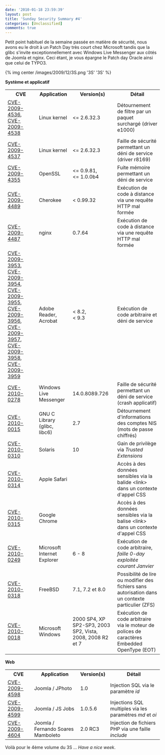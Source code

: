 ```yaml
---
date: '2010-01-18 23:59:39'
layout: post
title: 'Sunday Security Summary #4'
categories: [Unclassified]
comments: true
---
```


Petit point habituel de la semaine passée en matière de sécurité, nous avons eu le droit à un Patch Day très court chez Microsoft tandis que la glibc s'invite exceptionnellement avec Windows Live Messenger aux côtés de Joomla et nginx. Ceci étant, je vous épargne le Patch day Oracle ainsi que celui de TYPO3.

{% img center /images/2009/12/3S.png '3S' '3S' %}

**Système et applicatif**

<table class="post">
 <tr>
  <th>CVE</th>
  <th>Application</th>
  <th>Version(s)</th>
  <th>Détail</th>
 </tr>
 <tr>
  <td><a href="http://web.nvd.nist.gov/view/vuln/detail?vulnId=CVE-2009-4536">CVE-2009-4536</a>, <a href="http://web.nvd.nist.gov/view/vuln/detail?vulnId=CVE-2009-4538">CVE-2009-4538</a></td>
  <td>Linux kernel</td>
  <td>&lt;= 2.6.32.3</td>
  <td>Détournement de filtre par un paquet surchargé (driver e1000)</td>
 </tr>
 <tr>
  <td><a href="http://web.nvd.nist.gov/view/vuln/detail?vulnId=CVE-2009-4537">CVE-2009-4537</a></td>
  <td>Linux kernel</td>
  <td>&lt;= 2.6.32.3</td>
  <td>Faille de sécurité permettant un déni de service (driver r8169)</td>
 </tr>
 <tr>
  <td><a href="http://web.nvd.nist.gov/view/vuln/detail?vulnId=CVE-2009-4355">CVE-2009-4355</a></td>
  <td>OpenSSL</td>
  <td>&lt;= 0.9.81,<br/>&lt;= 1.0.0b4</td>
  <td>Fuite mémoire permettant un déni de service</td>
 </tr>
 <tr>
  <td><a href="http://web.nvd.nist.gov/view/vuln/detail?vulnId=CVE-2009-4489">CVE-2009-4489</a></td>
  <td>Cherokee</td>
  <td>&lt; 0.99.32</td>
  <td>Exécution de code à distance via une requête HTTP mal formée</td>
 </tr>
 <tr>
  <td><a href="http://web.nvd.nist.gov/view/vuln/detail?vulnId=CVE-2009-4487">CVE-2009-4487</a></td>
  <td>nginx</td>
  <td>0.7.64</td>
  <td>Exécution de code à distance via une requête HTTP mal formée</td>
 </tr>
 <tr>
  <td><a href="http://web.nvd.nist.gov/view/vuln/detail?vulnId=CVE-2009-3953">CVE-2009-3953</a>, <a href="http://web.nvd.nist.gov/view/vuln/detail?vulnId=CVE-2009-3954">CVE-2009-3954</a>, <a href="http://web.nvd.nist.gov/view/vuln/detail?vulnId=CVE-2009-3955">CVE-2009-3955</a>, <a href="http://web.nvd.nist.gov/view/vuln/detail?vulnId=CVE-2009-3956">CVE-2009-3956</a>, <a href="http://web.nvd.nist.gov/view/vuln/detail?vulnId=CVE-2009-3957">CVE-2009-3957</a>, <a href="http://web.nvd.nist.gov/view/vuln/detail?vulnId=CVE-2009-3958">CVE-2009-3958</a>, <a href="http://web.nvd.nist.gov/view/vuln/detail?vulnId=CVE-2009-3959">CVE-2009-3959</a></td>
  <td>Adobe Reader, Acrobat</td>
  <td>&lt; 8.2,<br/>&lt; 9.3</td>
  <td>Exécution de code arbitraire et déni de service</td>
 </tr>
 <tr>
  <td><a href="http://web.nvd.nist.gov/view/vuln/detail?vulnId=CVE-2010-0278">CVE-2010-0278</a></td>
  <td>Windows Live Messenger</td>
  <td>14.0.8089.726</td>
  <td>Faille de sécurité permettant un déni de service (crash applicatif)</td>
 </tr>
 <tr>
  <td><a href="http://web.nvd.nist.gov/view/vuln/detail?vulnId=CVE-2010-0015">CVE-2010-0015</a></td>
  <td>GNU C Library (glibc, libc6)</td>
  <td>2.7</td>
  <td>Détournement d'informations des comptes NIS (mots de passe chiffrés)</td>
 </tr>
<tr>
  <td><a href="http://web.nvd.nist.gov/view/vuln/detail?vulnId=CVE-2010-0310">CVE-2010-0310</a></td>
  <td>Solaris</td>
  <td>10</td>
  <td>Gain de privilège via <em>Trusted Extensions</em></td>
 </tr>
<tr>
  <td><a href="http://web.nvd.nist.gov/view/vuln/detail?vulnId=CVE-2010-0314">CVE-2010-0314</a></td>
  <td>Apple Safari</td>
  <td></td>
  <td>Accès à des données sensibles via la balide &lt;link&gt; dans un contexte d'appel CSS</td>
 </tr>
<tr>
  <td><a href="http://web.nvd.nist.gov/view/vuln/detail?vulnId=CVE-2010-0315">CVE-2010-0315</a></td>
  <td>Google Chrome</td>
  <td></td>
  <td>Accès à des données sensibles via la balise &lt;link&gt; dans un contexte d'appel CSS</td>
 </tr>
<tr>
  <td><a href="http://web.nvd.nist.gov/view/vuln/detail?vulnId=CVE-2010-0249">CVE-2010-0249</a></td>
  <td>Microsoft Internet Explorer</td>
  <td>6 - 8</td>
  <td>Exécution de code arbitraire, <em>faille 0-day exploitée courant Janvier</em></td>
 </tr>
<tr>
  <td><a href="http://web.nvd.nist.gov/view/vuln/detail?vulnId=CVE-2010-0318">CVE-2010-0318</a></td>
  <td>FreeBSD</td>
  <td>7.1, 7.2 et 8.0</td>
  <td>Possibilité de lire ou modifier des fichiers sans autorisation dans un contexte particulier (ZFS)</td>
 </tr>
<tr>
  <td><a href="http://web.nvd.nist.gov/view/vuln/detail?vulnId=CVE-2010-0018">CVE-2010-0018</a></td>
  <td>Microsoft Windows</td>
  <td>2000 SP4, XP SP2-SP3, 2003 SP2, Vista, 2008, 2008 R2 et 7</td>
  <td>Exécution de code arbitraire via le moteur de polices de caractères Embedded OpenType (EOT)</td>
 </tr>
</table>

**Web**

<table class="post">
 <tr>
  <th>CVE</th>
  <th>Application</th>
  <th>Version(s)</th>
  <th>Détail</th>
 </tr>
 <tr>
  <td><a href="http://web.nvd.nist.gov/view/vuln/detail?vulnId=CVE-2009-4598">CVE-2009-4598</a></td>
  <td>Joomla / JPhoto</td>
  <td>1.0</td>
  <td>Injection SQL via le paramètre <em>id</em></td>
 </tr>
 <tr>
  <td><a href="http://web.nvd.nist.gov/view/vuln/detail?vulnId=CVE-2009-4599">CVE-2009-4599</a></td>
  <td>Joomla / JS Jobs</td>
  <td>1.0.5.6</td>
  <td>Injections SQL multiples via les paramètres <em>md</em> et <em>oi</em></td>
 </tr>
 <tr>
  <td><a href="http://web.nvd.nist.gov/view/vuln/detail?vulnId=CVE-2009-4604">CVE-2009-4604</a></td>
  <td>Joomla / Fernando Soares Mamboleto</td>
  <td>2.0 RC3</td>
  <td>Injection de fichiers PHP via une faille <em>include</em></td>
 </tr>
</table>

Voilà pour le 4ème volume du 3S … _Have a nice week_.

